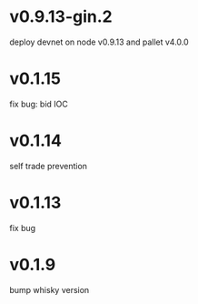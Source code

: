 # v0.9.13-gin.2

deploy devnet on node v0.9.13 and pallet v4.0.0

# v0.1.15

fix bug: bid IOC

# v0.1.14

self trade prevention

# v0.1.13

fix bug

# v0.1.9

bump whisky version
